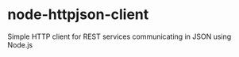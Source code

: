 node-httpjson-client
====================

Simple HTTP client for REST services communicating in JSON using Node.js
